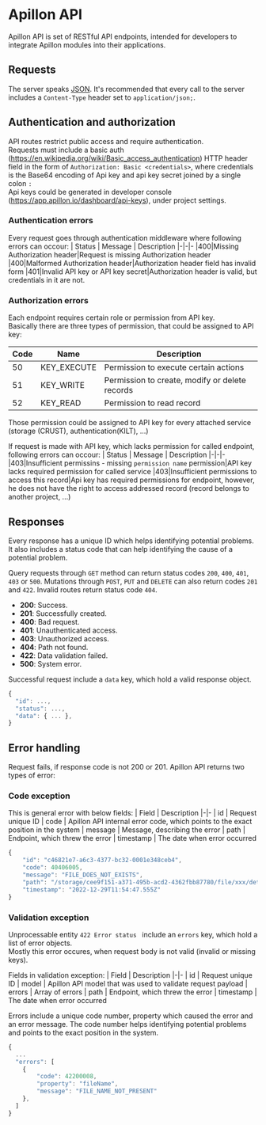 # Apillon API

Apillon API is set of RESTful API endpoints, intended for developers to integrate Apillon modules into their applications.

## Requests

The server speaks [JSON](https://en.wikipedia.org/wiki/JSON). It's recommended that every call to the server includes a `Content-Type` header set to `application/json;`.

## Authentication and authorization

API routes restrict public access and require authentication. \
Requests must include a basic auth (https://en.wikipedia.org/wiki/Basic_access_authentication) HTTP header field in the form of `Authorization: Basic <credentials>`, where credentials is the Base64 encoding of Api key and api key secret joined by a single colon `:` \
Api keys could be generated in developer console (https://app.apillon.io/dashboard/api-keys), under project settings.

### Authentication errors

Every request goes through authentication middleware where following errors can occour:
| Status | Message | Description
|-|-|-
|400|Missing Authorization header|Request is missing Authorization header
|400|Malformed Authorization header|Authorization header field has invalid form
|401|Invalid API key or API key secret|Authorization header is valid, but credentials in it are not.

### Authorization errors

Each endpoint requires certain role or permission from API key. \
Basically there are three types of permission, that could be assigned to API key:

| Code | Name        | Description                                    |
| ---- | ----------- | ---------------------------------------------- |
| 50   | KEY_EXECUTE | Permission to execute certain actions          |
| 51   | KEY_WRITE   | Permission to create, modify or delete records |
| 52   | KEY_READ    | Permission to read record                      |

Those permission could be assigned to API key for every attached service (storage (CRUST), authentication(KILT), ...)

If request is made with API key, which lacks permission for called endpoint, following errors can occour:
| Status | Message | Description
|-|-|-
|403|Insufficient permissins - missing `permission name` permission|API key lacks required permission for called service
|403|Insufficient permissions to access this record|Api key has required permissions for endpoint, however, he does not have the right to access addressed record (record belongs to another project, ...)

## Responses

Every response has a unique ID which helps identifying potential problems. It also includes a status code that can help identifying the cause of a potential problem.

Query requests through `GET` method can return status codes `200`, `400`, `401`, `403` or `500`. Mutations through `POST`, `PUT` and `DELETE` can also return codes `201` and `422`. Invalid routes return status code `404`.

- **200**: Success.
- **201**: Successfully created.
- **400**: Bad request.
- **401**: Unauthenticated access.
- **403**: Unauthorized access.
- **404**: Path not found.
- **422**: Data validation failed.
- **500**: System error.

Successful request include a `data` key, which hold a valid response object.

```js
{
  "id": ...,
  "status": ...,
  "data": { ... },
}
```

## Error handling

Request fails, if response code is not 200 or 201. Apillon API returns two types of error:

### Code exception

This is general error with below fields:
| Field | Description
|-|-
| id | Request unique ID
| code | Apillon API internal error code, which points to the exact position in the system
| message | Message, describing the error
| path | Endpoint, which threw the error
| timestamp | The date when error occurred

```js
{
    "id": "c46821e7-a6c3-4377-bc32-0001e348ceb4",
    "code": 40406005,
    "message": "FILE_DOES_NOT_EXISTS",
    "path": "/storage/cee9f151-a371-495b-acd2-4362fbb87780/file/xxx/detail",
    "timestamp": "2022-12-29T11:54:47.555Z"
}
```

### Validation exception

Unprocessable entity `422 Error status ` include an `errors` key, which hold a list of error objects.\
Mostly this error occures, when request body is not valid (invalid or missing keys).

Fields in validation exception:
| Field | Description
|-|-
| id | Request unique ID
| model | Apillon API model that was used to validate request payload
| errors | Array of errors
| path | Endpoint, which threw the error
| timestamp | The date when error occurred

Errors include a unique code number, property which caused the error and an error message. The code number helps identifying potential problems and points to the exact position in the system.

```js
{
  ...
  "errors": [
    {
        "code": 42200008,
        "property": "fileName",
        "message": "FILE_NAME_NOT_PRESENT"
    },
  ]
}
```
